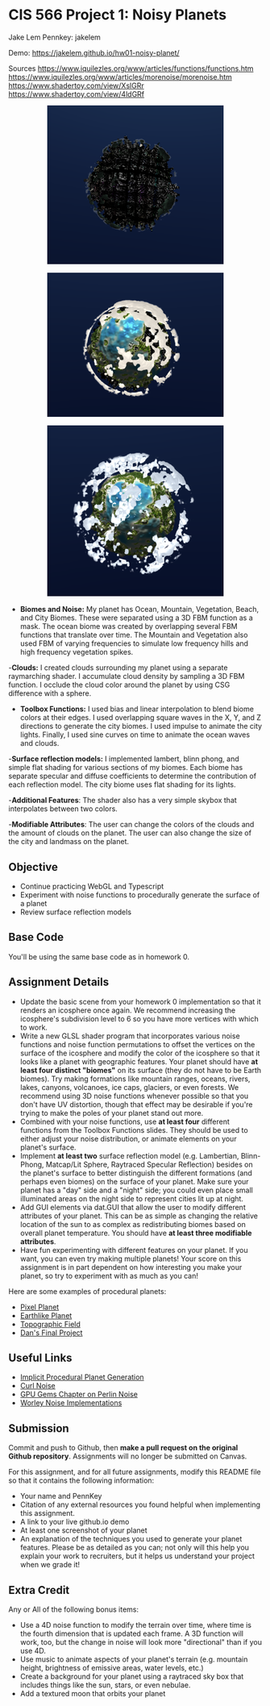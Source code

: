 # CIS 566 Project 1: Noisy Planets
Jake Lem
Pennkey: jakelem

Demo: https://jakelem.github.io/hw01-noisy-planet/


Sources
https://www.iquilezles.org/www/articles/functions/functions.htm
https://www.iquilezles.org/www/articles/morenoise/morenoise.htm
https://www.shadertoy.com/view/XslGRr
https://www.shadertoy.com/view/4ldGRf

<p align="center">
<img src="Images/darkPlanet.png" alt="drawing" width="350"/>
</p>
<p align= "center">

<p align="center">
<img src="Images/normalPlanet.png" alt="drawing" width="350"/>
</p>
<p align= "center">

<p align="center">
<img src="Images/cleanPlanet.png" alt="drawing" width="350"/>
</p>
<p align= "center">

- __Biomes and Noise:__ My planet has Ocean, Mountain, Vegetation, Beach, and City Biomes. These were separated using a 3D FBM function as a mask. The ocean biome was created by overlapping several FBM functions that translate over time. The Mountain and Vegetation also used FBM of varying frequencies to simulate low frequency hills and high frequency vegetation spikes. 

-__Clouds:__ I created clouds surrounding my planet using a separate raymarching shader. I accumulate cloud density by sampling a 3D FBM function. I occlude the cloud color around the planet by using CSG difference with a sphere.

- __Toolbox Functions:__ I used bias and linear interpolation to blend biome colors at their edges. I  used overlapping square waves in the X, Y, and Z directions to generate the city biomes. I used impulse to animate the city lights. Finally, I used sine curves on time to animate the ocean waves and clouds.

-__Surface reflection models:__ I implemented lambert, blinn phong, and simple flat shading for various sections of my biomes. Each biome has separate specular and diffuse coefficients to determine the contribution of each reflection model. The city biome uses flat shading for its lights.

-__Additional Features__: The shader also has a very simple skybox that interpolates between two colors.

-__Modifiable Attributes__: The user can change the colors of the clouds and the amount of clouds on the planet. The user can also change the size of the city and landmass on the planet.

## Objective
- Continue practicing WebGL and Typescript
- Experiment with noise functions to procedurally generate the surface of a planet
- Review surface reflection models

## Base Code
You'll be using the same base code as in homework 0.

## Assignment Details
- Update the basic scene from your homework 0 implementation so that it renders
an icosphere once again. We recommend increasing the icosphere's subdivision
level to 6 so you have more vertices with which to work.
- Write a new GLSL shader program that incorporates various noise functions and
noise function permutations to offset the vertices on the surface of the icosphere and modify the color of the icosphere so that it looks like a planet with geographic
features. Your planet should have __at least four distinct "biomes"__ on its surface (they do not have to be Earth biomes). Try making formations like mountain ranges, oceans, rivers, lakes, canyons, volcanoes, ice caps, glaciers, or even forests. We recommend using 3D noise functions whenever possible so that you don't have UV distortion, though that effect may be desirable if you're trying to make the poles of your planet stand out more.
- Combined with your noise functions, use __at least four__ different functions from the Toolbox Functions slides. They should be used to either adjust your noise distribution, or animate elements on your planet's surface.
- Implement __at least two__ surface reflection model (e.g. Lambertian, Blinn-Phong,
Matcap/Lit Sphere, Raytraced Specular Reflection) besides on the planet's surface to
better distinguish the different formations (and perhaps even biomes) on the
surface of your planet. Make sure your planet has a "day" side and a "night"
side; you could even place small illuminated areas on the night side to
represent cities lit up at night.
- Add GUI elements via dat.GUI that allow the user to modify different
attributes of your planet. This can be as simple as changing the relative
location of the sun to as complex as redistributing biomes based on overall
planet temperature. You should have __at least three modifiable attributes__.
- Have fun experimenting with different features on your planet. If you want,
you can even try making multiple planets! Your score on this assignment is in
part dependent on how interesting you make your planet, so try to
experiment with as much as you can!

Here are some examples of procedural planets:
- [Pixel Planet](https://deep-fold.itch.io/pixel-planet-generator)
- [Earthlike Planet](https://www.reddit.com/r/proceduralgeneration/comments/fqk56t/animation_procedural_planet_composition/)
- [Topographic Field](https://www.shadertoy.com/view/llscW7)
- [Dan's Final Project](https://vimeo.com/216265946)

## Useful Links
- [Implicit Procedural Planet Generation](https://static1.squarespace.com/static/58a1bc3c3e00be6bfe6c228c/t/58a4d25146c3c4233fb15cc2/1487196929690/ImplicitProceduralPlanetGeneration-Report.pdf)
- [Curl Noise](https://petewerner.blogspot.com/2015/02/intro-to-curl-noise.html)
- [GPU Gems Chapter on Perlin Noise](http://developer.download.nvidia.com/books/HTML/gpugems/gpugems_ch05.html)
- [Worley Noise Implementations](https://thebookofshaders.com/12/)


## Submission
Commit and push to Github, then __make a pull request on the original Github repository__. Assignments will no longer be submitted on Canvas.

For this assignment, and for all future assignments, modify this README file
so that it contains the following information:
- Your name and PennKey
- Citation of any external resources you found helpful when implementing this
assignment.
- A link to your live github.io demo
- At least one screenshot of your planet
- An explanation of the techniques you used to generate your planet features.
Please be as detailed as you can; not only will this help you explain your work
to recruiters, but it helps us understand your project when we grade it!

## Extra Credit
Any or All of the following bonus items:
- Use a 4D noise function to modify the terrain over time, where time is the
fourth dimension that is updated each frame. A 3D function will work, too, but
the change in noise will look more "directional" than if you use 4D.
- Use music to animate aspects of your planet's terrain (e.g. mountain height,
  brightness of emissive areas, water levels, etc.)
- Create a background for your planet using a raytraced sky box that includes
things like the sun, stars, or even nebulae.
- Add a textured moon that orbits your planet
